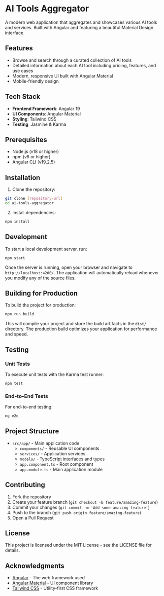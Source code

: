 # AI Tools Aggregator

A modern web application that aggregates and showcases various AI tools and services. Built with Angular and featuring a beautiful Material Design interface.

## Features

- Browse and search through a curated collection of AI tools
- Detailed information about each AI tool including pricing, features, and use cases
- Modern, responsive UI built with Angular Material
- Mobile-friendly design

## Tech Stack

- **Frontend Framework**: Angular 19
- **UI Components**: Angular Material
- **Styling**: Tailwind CSS
- **Testing**: Jasmine & Karma

## Prerequisites

- Node.js (v18 or higher)
- npm (v9 or higher)
- Angular CLI (v19.2.5)

## Installation

1. Clone the repository:
```bash
git clone [repository-url]
cd ai-tools-aggregator
```

2. Install dependencies:
```bash
npm install
```

## Development

To start a local development server, run:

```bash
npm start
```

Once the server is running, open your browser and navigate to `http://localhost:4200/`. The application will automatically reload whenever you modify any of the source files.

## Building for Production

To build the project for production:

```bash
npm run build
```

This will compile your project and store the build artifacts in the `dist/` directory. The production build optimizes your application for performance and speed.

## Testing

### Unit Tests

To execute unit tests with the Karma test runner:

```bash
npm test
```

### End-to-End Tests

For end-to-end testing:

```bash
ng e2e
```

## Project Structure

- `src/app/` - Main application code
  - `components/` - Reusable UI components
  - `services/` - Application services
  - `models/` - TypeScript interfaces and types
  - `app.component.ts` - Root component
  - `app.module.ts` - Main application module

## Contributing

1. Fork the repository
2. Create your feature branch (`git checkout -b feature/amazing-feature`)
3. Commit your changes (`git commit -m 'Add some amazing feature'`)
4. Push to the branch (`git push origin feature/amazing-feature`)
5. Open a Pull Request

## License

This project is licensed under the MIT License - see the LICENSE file for details.

## Acknowledgments

- [Angular](https://angular.io/) - The web framework used
- [Angular Material](https://material.angular.io/) - UI component library
- [Tailwind CSS](https://tailwindcss.com/) - Utility-first CSS framework
